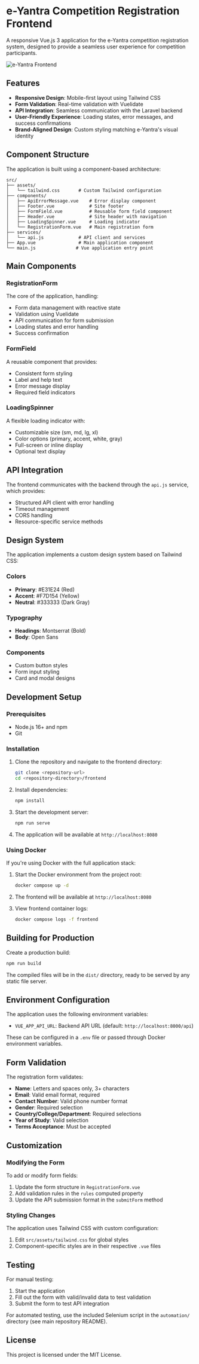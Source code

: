 # e-Yantra Competition Registration Frontend

A responsive Vue.js 3 application for the e-Yantra competition registration system, designed to provide a seamless user experience for competition participants.

![e-Yantra Frontend](https://www.e-yantra.org/images/home/logo.svg)

## Features

- **Responsive Design**: Mobile-first layout using Tailwind CSS
- **Form Validation**: Real-time validation with Vuelidate
- **API Integration**: Seamless communication with the Laravel backend
- **User-Friendly Experience**: Loading states, error messages, and success confirmations
- **Brand-Aligned Design**: Custom styling matching e-Yantra's visual identity

## Component Structure

The application is built using a component-based architecture:

```
src/
├── assets/
│   └── tailwind.css       # Custom Tailwind configuration
├── components/
│   ├── ApiErrorMessage.vue    # Error display component
│   ├── Footer.vue             # Site footer
│   ├── FormField.vue          # Reusable form field component
│   ├── Header.vue             # Site header with navigation
│   ├── LoadingSpinner.vue     # Loading indicator
│   └── RegistrationForm.vue   # Main registration form
├── services/
│   └── api.js             # API client and services
├── App.vue                # Main application component
└── main.js               # Vue application entry point
```

## Main Components

### RegistrationForm

The core of the application, handling:
- Form data management with reactive state
- Validation using Vuelidate
- API communication for form submission
- Loading states and error handling
- Success confirmation

### FormField

A reusable component that provides:
- Consistent form styling
- Label and help text
- Error message display
- Required field indicators

### LoadingSpinner

A flexible loading indicator with:
- Customizable size (sm, md, lg, xl)
- Color options (primary, accent, white, gray)
- Full-screen or inline display
- Optional text display

## API Integration

The frontend communicates with the backend through the `api.js` service, which provides:

- Structured API client with error handling
- Timeout management
- CORS handling
- Resource-specific service methods

## Design System

The application implements a custom design system based on Tailwind CSS:

### Colors
- **Primary**: #E31E24 (Red)
- **Accent**: #F7D154 (Yellow)
- **Neutral**: #333333 (Dark Gray)

### Typography
- **Headings**: Montserrat (Bold)
- **Body**: Open Sans

### Components
- Custom button styles
- Form input styling
- Card and modal designs

## Development Setup

### Prerequisites
- Node.js 16+ and npm
- Git

### Installation

1. Clone the repository and navigate to the frontend directory:
   ```bash
   git clone <repository-url>
   cd <repository-directory>/frontend
   ```

2. Install dependencies:
   ```bash
   npm install
   ```

3. Start the development server:
   ```bash
   npm run serve
   ```

4. The application will be available at `http://localhost:8080`

### Using Docker

If you're using Docker with the full application stack:

1. Start the Docker environment from the project root:
   ```bash
   docker compose up -d
   ```

2. The frontend will be available at `http://localhost:8080`

3. View frontend container logs:
   ```bash
   docker compose logs -f frontend
   ```

## Building for Production

Create a production build:

```bash
npm run build
```

The compiled files will be in the `dist/` directory, ready to be served by any static file server.

## Environment Configuration

The application uses the following environment variables:

- `VUE_APP_API_URL`: Backend API URL (default: `http://localhost:8000/api`)

These can be configured in a `.env` file or passed through Docker environment variables.

## Form Validation

The registration form validates:

- **Name**: Letters and spaces only, 3+ characters
- **Email**: Valid email format, required
- **Contact Number**: Valid phone number format
- **Gender**: Required selection
- **Country/College/Department**: Required selections
- **Year of Study**: Valid selection
- **Terms Acceptance**: Must be accepted

## Customization

### Modifying the Form

To add or modify form fields:

1. Update the form structure in `RegistrationForm.vue`
2. Add validation rules in the `rules` computed property
3. Update the API submission format in the `submitForm` method

### Styling Changes

The application uses Tailwind CSS with custom configuration:

1. Edit `src/assets/tailwind.css` for global styles
2. Component-specific styles are in their respective `.vue` files

## Testing

For manual testing:

1. Start the application
2. Fill out the form with valid/invalid data to test validation
3. Submit the form to test API integration

For automated testing, use the included Selenium script in the `automation/` directory (see main repository README).

## License

This project is licensed under the MIT License.